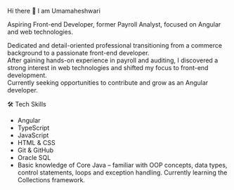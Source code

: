 Hi there 👋 I am Umamaheshwari

Aspiring Front-end Developer, former Payroll Analyst, focused on Angular and web technologies.

Dedicated and detail-oriented professional transitioning from a commerce background to a passionate front-end developer.  
After gaining hands-on experience in payroll and auditing, I discovered a strong interest in web technologies and shifted my focus to front-end development.  
Currently seeking opportunities to contribute and grow as an Angular developer.

🛠️ Tech Skills

- Angular  
- TypeScript  
- JavaScript  
- HTML & CSS  
- Git & GitHub  
- Oracle SQL  
- Basic knowledge of Core Java – familiar with OOP concepts, data types, control statements, loops and exception handling. Currently learning the Collections framework.
